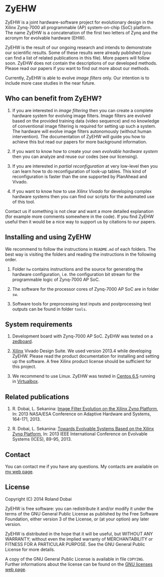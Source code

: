 # ZyEHW

ZyEHW is a joint hardware-software project for evolutionary design in the
Xilinx Zynq-7000 all programmable (AP) system-on-chip (SoC) platform. The name
ZyEHW is a concatenation of the first two letters of Zynq and the acronym for
evolvable hardware (EHW).

ZyEHW is the result of our ongoing research and intends to demonstrate our
scientific results. Some of these results were already published (you can find
a list of related publications in this file). More papers will follow soon.
ZyEHW does not contain the descriptions of our developed methods. Please read
our papers if you want to find out more about our methods.

Currently, ZyEHW is able to evolve *image filters* only. Our intention is to
include more case studies in the near future.

## Who can benefit from ZyEHW?

1. If you are interested in *image filtering* then you can create a complete
hardware system for evolving image filters. Image filters are evolved based on
the provided training data (video sequence) and no knowledge of conventional
image filtering is required for setting up such a system. The hardware will
evolve image filters autonomously (without human intervention). The
documentation of ZyEHW will guide you how to achieve this but read our papers
for more background information.

1. If you want to know how to create your own *evolvable hardware system* then
you can analyze and reuse our codes (see our licensing).

1. If you are interested in *partial reconfiguration* at very low-level then
you can learn how to do reconfiguration of look-up tables. This kind of
reconfiguration is faster than the one supported by PlanAhead and Vivado.

1. If you want to know how to use *Xilinx Vivado* for developing complex
hardware systems then you can find our scripts for the automated use of this
tool.

Contact us if something is not clear and want a more detailed explanation (for
example more comments somewhere in the code). If you find ZyEHW useful then it
would be a nice way to support us by citations to our papers.

## Installing and using ZyEHW

We recommend to follow the instructions in `README.md` of each folders. The
best way is visiting the folders and reading the instructions in the following
order.

1. Folder `hw` contains instructions and the source for generating the
hardware configuration, i.e. the configuration bit stream for the programmable
logic of Zynq-7000 AP SoC.

1. The software for the processor cores of Zynq-7000 AP SoC are in folder
`sw`.

1. Software tools for preprocessing test inputs and postprocessing test
outputs can be found in folder `tools`.

## System requirements

1. Development board with Zynq-7000 AP SoC. ZyEHW was tested on a
[zedboard](http://www.zedboard.org).

1. [Xilinx](http://www.xilinx.com) Vivado Design Suite. We used version 2013.4
while developing ZyEHW. Please read the product documentation for installing
and setting up the software. A free Xilinx product license should be
sufficient for this project.

1. We recommend to use Linux. ZyEHW was tested in [Centos
6.5](https://www.centos.org) running in
[Virtualbox](https://www.virtualbox.org).

## Related publications

1. R. Dobai, L. Sekanina: [Image Filter Evolution on the Xilinx Zynq
Platform][ahs13], In: 2013 NASA/ESA Conference on Adaptive Hardware and
Systems, 164-171, 2013.

1. R. Dobai, L. Sekanina: [Towards Evolvable Systems Based on the Xilinx Zynq
Platform][ices13], In: 2013 IEEE International Conference on Evolvable Systems
(ICES), 89-95, 2013.

[ahs13]: http://dx.doi.org/10.1109/AHS.2013.6604241
[ices13]: http://dx.doi.org/10.1109/ICES.2013.6613287

## Contact

You can contact me if you have any questions. My contacts are available on [my
web page](http://www.fit.vutbr.cz/~dobai/index.php.en).

## License

Copyright (C) 2014  Roland Dobai

ZyEHW is free software: you can redistribute it and/or modify
it under the terms of the GNU General Public License as published by
the Free Software Foundation, either version 3 of the License, or
(at your option) any later version.

ZyEHW is distributed in the hope that it will be useful,
but WITHOUT ANY WARRANTY; without even the implied warranty of
MERCHANTABILITY or FITNESS FOR A PARTICULAR PURPOSE.  See the
GNU General Public License for more details.

A copy of the GNU General Public License is available in file `COPYING`.
Further informations about the license can be found on the [GNU licenses web
page](http://www.gnu.org/licenses).
